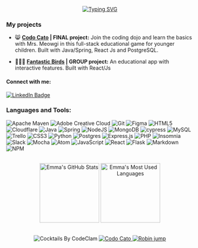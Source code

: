 <div align = "center">

[![Typing SVG](https://readme-typing-svg.herokuapp.com?font=poppins&size=30&color=FF3399&width=800&lines=Hello+%F0%9F%91%8B++I'm+Emma.+Welcome+to+my+github!;I'm+a+creative+developer+with+a+background+in;animation+and+teaching.;++++++++++++++++++++(%CD%A0%E2%89%96+%CD%9C%CA%96%CD%A0%E2%89%96)%F0%9F%91%8C++;Stay+a+while+and+have+a+look+around+(+%CD%A1%F0%9F%91%81%EF%B8%8F%E2%80%AF%CD%9C%CA%96+%CD%A1%F0%9F%91%81%EF%B8%8F);++++;++++++++++++++++++++++++%CA%95%E2%80%A2%CC%81%E1%B4%A5%E2%80%A2%CC%80%CA%94%E3%81%A3+++++;+++;++++++++++++++++++++++++++(%C9%94%E2%97%94%E2%80%BF%E2%97%94)%C9%94+%E2%99%A5;+++;++++++++++++++++++++++++++(%E2%94%80%E2%80%BF%E2%80%BF%E2%94%80);+++++++++;++++++++(%E3%81%A3%EF%BC%BE%E2%96%BF%EF%BC%BE)%DB%B6%F0%9F%8D%B8%F0%9F%8C%9F%F0%9F%8D%BA%D9%A9(%CB%98%E2%97%A1%CB%98+))](https://git.io/typing-svg)
</div>


### 
  
  ### My projects
- 😸 **[Codo Cato](https://github.com/emma-dougherty/codocato_front-end) | FINAL project:** Join the coding dojo and learn the basics with Mrs. Meowgi in this full-stack educational game for younger children. Built with Java/Spring, React Js and PostgreSQL.

- 🦆🦚🦩 **[Fantastic Birds](https://github.com/emma-dougherty/fantastic-birds) | GROUP project:** An educational app with interactive features. Built with React/Js

#### Connect with me:
  
  <div id="badges">
  <a href="https://www.linkedin.com/in/helloemmadougherty">
    <img src="https://img.shields.io/badge/LinkedIn-blue?style=for-the-badge&logo=linkedin&logoColor=white" alt="LinkedIn Badge"/>
  </a>
</div>

###

### Languages and Tools:  

![Apache Maven](https://img.shields.io/badge/Apache%20Maven-C71A36?style=for-the-badge&logo=Apache%20Maven&logoColor=white)
![Adobe Creative Cloud](https://img.shields.io/badge/Adobe%20Creative%20Cloud-DA1F26.svg?style=for-the-badge&logo=Adobe%20Creative%20Cloud&logoColor=white)
![Git](https://img.shields.io/badge/git-%23F05033.svg?style=for-the-badge&logo=git&logoColor=white)
![Figma](https://img.shields.io/badge/figma-%23F24E1E.svg?style=for-the-badge&logo=figma&logoColor=white)
![HTML5](https://img.shields.io/badge/html5-%23E34F26.svg?style=for-the-badge&logo=html5&logoColor=white)
![Cloudflare](https://img.shields.io/badge/Cloudflare-F38020?style=for-the-badge&logo=Cloudflare&logoColor=white)
![Java](https://img.shields.io/badge/java-%23ED8B00.svg?style=for-the-badge&logo=java&logoColor=white)
![Spring](https://img.shields.io/badge/spring-%236DB33F.svg?style=for-the-badge&logo=spring&logoColor=white)
![NodeJS](https://img.shields.io/badge/node.js-6DA55F?style=for-the-badge&logo=node.js&logoColor=white)
![MongoDB](https://img.shields.io/badge/MongoDB-%234ea94b.svg?style=for-the-badge&logo=mongodb&logoColor=white)
![cypress](https://img.shields.io/badge/-cypress-%23E5E5E5?style=for-the-badge&logo=cypress&logoColor=058a5e)
![MySQL](https://img.shields.io/badge/mysql-%2300f.svg?style=for-the-badge&logo=mysql&logoColor=white)
![Trello](https://img.shields.io/badge/Trello-%23026AA7.svg?style=for-the-badge&logo=Trello&logoColor=white)
![CSS3](https://img.shields.io/badge/css3-%231572B6.svg?style=for-the-badge&logo=css3&logoColor=white)
![Python](https://img.shields.io/badge/python-3670A0?style=for-the-badge&logo=python&logoColor=ffdd54)
![Postgres](https://img.shields.io/badge/postgres-%23316192.svg?style=for-the-badge&logo=postgresql&logoColor=white)
![Express.js](https://img.shields.io/badge/express.js-%23404d59.svg?style=for-the-badge&logo=express&logoColor=%2361DAFB)
![PHP](https://img.shields.io/badge/php-%23777BB4.svg?style=for-the-badge&logo=php&logoColor=white)
![Insomnia](https://img.shields.io/badge/Insomnia-black?style=for-the-badge&logo=insomnia&logoColor=5849BE)
![Slack](https://img.shields.io/badge/Slack-4A154B?style=for-the-badge&logo=slack&logoColor=white)
![Mocha](https://img.shields.io/badge/-mocha-%238D6748?style=for-the-badge&logo=mocha&logoColor=white)
![Atom](https://img.shields.io/badge/Atom-%2366595C.svg?style=for-the-badge&logo=atom&logoColor=white)
![JavaScript](https://img.shields.io/badge/javascript-%23323330.svg?style=for-the-badge&logo=javascript&logoColor=%23F7DF1E)
![React](https://img.shields.io/badge/react-%2320232a.svg?style=for-the-badge&logo=react&logoColor=%2361DAFB)
![Flask](https://img.shields.io/badge/flask-%23000.svg?style=for-the-badge&logo=flask&logoColor=white)
![Markdown](https://img.shields.io/badge/markdown-%23000000.svg?style=for-the-badge&logo=markdown&logoColor=white)
![NPM](https://img.shields.io/badge/NPM-%23000000.svg?style=for-the-badge&logo=npm&logoColor=white)

</div>


<p align = "center">
<br>

  <img alt="Emma's GitHub Stats" src="https://github-readme-stats.vercel.app/api?username=emma-dougherty&show_icons=true&hide_border=false&title_color=ff3399&icon_color=ff3399&bg_color=09131B&text_color=ffffff&border_color=0c1a25" height="160px" />
 
 <img alt="Emma's Most Used Languages" src="https://github-readme-stats.vercel.app/api/top-langs/?username=emma-dougherty&layout=compact&title_color=ff3399&bg_color=09131B&text_color=ff3399&border_color=0c1a25" height="160px"/>
<br>

</p>
<br>

 <div align = "center">
  <img alt="Cocktails By CodeClam" src="https://user-images.githubusercontent.com/101479360/181007981-b10c051b-5f5d-4072-9a71-44a68c205c95.gif" />
  <a href="https://github.com/emma-dougherty/codocato_front-end"><img alt="Codo Cato" src="https://user-images.githubusercontent.com/101479360/181015821-dc3a9d0c-9365-49e2-a107-7f21cc7431b1.jpg" 
  </a>
  <a href="https://github.com/emma-dougherty/fantastic-birds"> <img alt="Robin jump" src="https://user-images.githubusercontent.com/101479360/181045044-fccf5ee6-4754-467f-ab71-1398f281caba.gif"
  </a>



<!---
emma-dougherty/emma-dougherty is a ✨ special ✨ repository because its `README.md` (this file) appears on your GitHub profile.
You can click the Preview link to take a look at your changes.
--->

